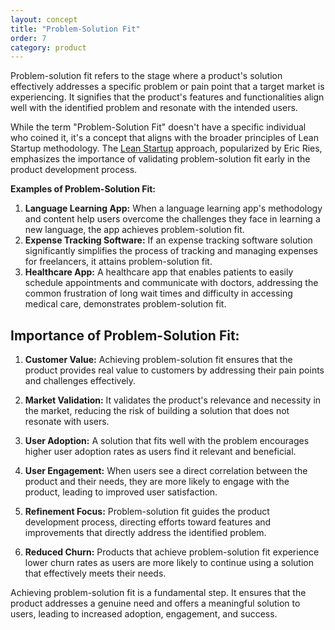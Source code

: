 ```yaml
---
layout: concept
title: "Problem-Solution Fit"
order: 7
category: product
---
```


Problem-solution fit refers to the stage where a product's solution effectively addresses a specific problem or pain point that a target market is experiencing. It signifies that the product's features and functionalities align well with the identified problem and resonate with the intended users.

While the term "Problem-Solution Fit" doesn't have a specific individual who coined it, it's a concept that aligns with the broader principles of Lean Startup methodology. The [Lean Startup](https://www.leanstartup.co) approach, popularized by Eric Ries, emphasizes the importance of validating problem-solution fit early in the product development process.

**Examples of Problem-Solution Fit:**
1. **Language Learning App:** When a language learning app's methodology and content help users overcome the challenges they face in learning a new language, the app achieves problem-solution fit.
2. **Expense Tracking Software:** If an expense tracking software solution significantly simplifies the process of tracking and managing expenses for freelancers, it attains problem-solution fit.
3. **Healthcare App:** A healthcare app that enables patients to easily schedule appointments and communicate with doctors, addressing the common frustration of long wait times and difficulty in accessing medical care, demonstrates problem-solution fit.

## Importance of Problem-Solution Fit:

1. **Customer Value:** Achieving problem-solution fit ensures that the product provides real value to customers by addressing their pain points and challenges effectively.

2. **Market Validation:** It validates the product's relevance and necessity in the market, reducing the risk of building a solution that does not resonate with users.

3. **User Adoption:** A solution that fits well with the problem encourages higher user adoption rates as users find it relevant and beneficial.

4. **User Engagement:** When users see a direct correlation between the product and their needs, they are more likely to engage with the product, leading to improved user satisfaction.

5. **Refinement Focus:** Problem-solution fit guides the product development process, directing efforts toward features and improvements that directly address the identified problem.

6. **Reduced Churn:** Products that achieve problem-solution fit experience lower churn rates as users are more likely to continue using a solution that effectively meets their needs.

Achieving problem-solution fit is a fundamental step. It ensures that the product addresses a genuine need and offers a meaningful solution to users, leading to increased adoption, engagement, and success.
